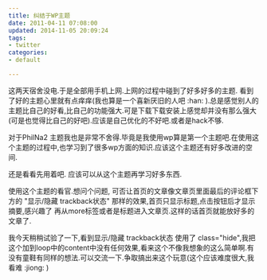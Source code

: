 ```yaml
---
title: 纠结于WP主题
date: 2011-04-11 07:08:00
updated: 2014-11-05 20:09:24
tags: 
- twitter
categories: 
- default

---
```

这两天宿舍没电.于是全部用手机上网.上网的过程中碰到了好多好多的主题.
看到了好的主题心里就有点痒痒(我也算是一个喜新厌旧的人吧 :han: ).总是感觉别人的主题比自己的好看,比自己的功能强大.可是下载下载安装上感觉却并没有那么强大(可是也觉得比自己的好吧).应该是自己优化的不好吧.或者是hack不够.

对于PhilNa2 主题我也是非常不舍得.毕竟是我使用wp算是第一个主题吧.在使用这个主题的过程中,也学习到了很多wp方面的知识.应该这个主题还有好多改进的空间.


<!--more-->


还是看看先用着吧. 应该可以从这个主题再学习好多东西.

使用这个主题的看官.想问个问题,
可否让首页的文章像文章页里面最后的评论框下方的 "显示/隐藏 trackback状态" 那样的效果,首页只显示标题,点击按钮后才显示摘要,感兴趣了 再从more标签或者是标题进入文章页.这样的话首页就能放好多的文章了.

我今天稍稍试验了一下,看到显示/隐藏 trackback状态 使用了 class="hide",我把这个加到loop中的content中没有任何效果,看来这个不像我想象的这么简单啊.有没有童鞋有同样的想法.可以交流一下.争取搞出来这个玩意(这个应该难度很大,我看难 :jiong: )
